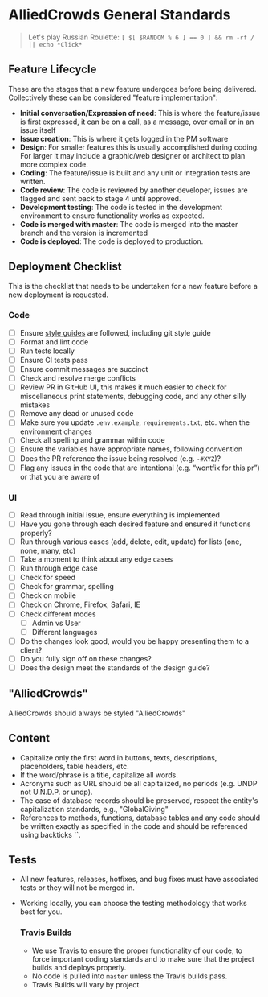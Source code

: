 # AlliedCrowds General Standards
> Let's play Russian Roulette:
> `[ $[ $RANDOM % 6 ] == 0 ] && rm -rf / || echo *Click*`

## Feature Lifecycle
These are the stages that a new feature undergoes before being delivered. Collectively these can be considered "feature implementation":
- **Initial conversation/Expression of need**: This is where the feature/issue is first expressed, it can be on a call, as a message, over email or in an issue itself
- **Issue creation**: This is where it gets logged in the PM software
- **Design**: For smaller features this is usually accomplished during coding. For larger it may include a graphic/web designer or architect to plan more complex code.
- **Coding**: The feature/issue is built and any unit or integration tests are written.
- **Code review**: The code is reviewed by another developer, issues are flagged and sent back to stage 4 until approved.
- **Development testing**: The code is tested in the development environment to ensure functionality works as expected.
- **Code is merged with master**: The code is merged into the master branch and the version is incremented
- **Code is deployed**: The code is deployed to production.

## Deployment Checklist
This is the checklist that needs to be undertaken for a new feature before a new deployment is requested.

### Code
- [ ] Ensure [style guides](https://github.com/AlliedCrowds/styleguide) are followed, including git style guide
- [ ] Format and lint code
- [ ] Run tests locally
- [ ] Ensure CI tests pass
- [ ] Ensure commit messages are succinct
- [ ] Check and resolve merge conflicts
- [ ] Review PR in GitHub UI, this makes it much easier to check for miscellaneous print statements, debugging code, and any other silly mistakes
- [ ] Remove any dead or unused code
- [ ] Make sure you update `.env.example`, `requirements.txt`, etc. when the environment changes
- [ ] Check all spelling and grammar within code
- [ ] Ensure the variables have appropriate names, following convention
- [ ] Does the PR reference the issue being resolved (e.g. `-#XYZ`)?
- [ ] Flag any issues in the code that are intentional (e.g. “wontfix for this pr”) or that you are aware of

### UI
- [ ] Read through initial issue, ensure everything is implemented
- [ ] Have you gone through each desired feature and ensured it functions properly?
- [ ] Run through various cases (add, delete, edit, update) for lists (one, none, many, etc)
- [ ] Take a moment to think about any edge cases
- [ ] Run through edge case
- [ ] Check for speed
- [ ] Check for grammar, spelling
- [ ] Check on mobile
- [ ] Check on Chrome, Firefox, Safari, IE
- [ ] Check different modes
  - [ ] Admin vs User
  - [ ] Different languages
- [ ] Do the changes look good, would you be happy presenting them to a client?
- [ ] Do you fully sign off on these changes?
- [ ] Does the design meet the standards of the design guide?

## "AlliedCrowds"

AlliedCrowds should always be styled "AlliedCrowds"

## Content

* Capitalize only the first word in buttons, texts, descriptions, placeholders, table headers, etc.
* If the word/phrase is a title, capitalize all words.
* Acronyms such as URL should be all capitalized, no periods (e.g. UNDP not U.N.D.P. or undp).
* The case of database records  should be preserved, respect the entity's capitalization standards, e.g., "GlobalGiving"
* References to methods, functions, database tables and any code should be written exactly as specified in the code and should be referenced using backticks ``.

## Tests

* All new features, releases, hotfixes, and bug fixes must have associated tests or they will not be merged in.

* Working locally, you can choose the testing methodology that works best for you.

  ### Travis Builds

  - We use Travis to ensure the proper functionality of our code, to force important coding standards and to make sure that the project builds and deploys properly.
  - No code is pulled into `master` unless the Travis builds pass.
  - Travis Builds will vary by project.
